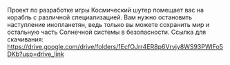 Проект по разработке игры
Космический шутер помещает вас на корабль с различной специализацией. Вам нужно остановить наступление инопланетян, ведь только вы можете сохранить мир и остальную часть Солнечной системы в безопасности.
Ссылка для скачивания:
https://drive.google.com/drive/folders/1EcfOJrr4ER8p6Vrvjy8WS93PWlFo5DKb?usp=drive_link

